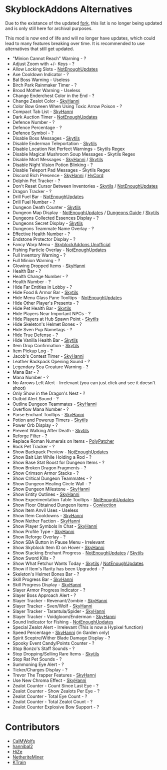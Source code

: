 # SkyblockAddons Alternatives

Due to the existance of the updated [fork](https://modrinth.com/mod/skyblockaddons-unofficial), this list is no longer being updated and is only still here for archival purposes.


This mod is now end of life and 
will no longer have updates, which 
could lead to many features breaking 
over time. It is recommended to use 
alternatives that still get updated.

* "Minion Cannot Reach" Warning - ?
* Adjust Zoom with +/- Keys - ?
* Allow Locking Slots - [NotEnoughUpdates](https://modrinth.com/mod/notenoughupdates)
* Axe Cooldown Indicator - ?
* Bal Boss Warning - Useless
* Birch Park Rainmaker Timer - ?
* Brood Mother Warning - Useless
* Change Enderchest Color in the End - ?
* Change Zealot Color - [SkyHanni](https://modrinth.com/mod/skyhanni)
* Color Bow Green When Using Toxic Arrow Poison - ?
* Compact Tab List - [SkyHanni](https://modrinth.com/mod/skyhanni)
* Dark Auction Timer - [NotEnoughUpdates](https://modrinth.com/mod/notenoughupdates)
* Defence Number - ?
* Defence Percentage - ?
* Defence Symbol - ?
* Disable Boss Messages - [Skytils](https://github.com/Skytils/SkytilsMod/releases/latest)
* Disable Enderman Teleportation - [Skytils](https://github.com/Skytils/SkytilsMod/releases/latest)
* Disable Location Not Perfect Warnings - Skytils Regex
* Disable Magical Mushroom Soup Messages - Skytils Regex
* Disable Mort Messages - [SkyHanni](https://modrinth.com/mod/skyhanni) / [Skytils](https://github.com/Skytils/SkytilsMod/releases/latest)
* Disable Night Vision Potion Blinking - ?
* Disable Teleport Pad Messages - Skytils Regex
* Discord Rich Presence - [SkyHanni](https://modrinth.com/mod/skyhanni) / [HyCord](https://github.com/DeDiamondPro/HyCord/releases/latest) 
* Dolphin Pet Tracker - ?
* Don't Reset Cursor Between Inventories - [Skytils](https://github.com/Skytils/SkytilsMod/releases/latest) / [NotEnoughUpdates](https://modrinth.com/mod/notenoughupdates)
* Dragon Tracker - ?
* Drill Fuel Bar - [NotEnoughUpdates](https://modrinth.com/mod/notenoughupdates)
* Drill Fuel Number - ?
* Dungeon Death Counter - [Skytils](https://github.com/Skytils/SkytilsMod/releases/latest)
* Dungeon Map Display - [NotEnoughUpdates](https://modrinth.com/mod/notenoughupdates) / [Dungeons Guide](https://modrinth.com/mod/dungeons-guide) / [Skytils](https://github.com/Skytils/SkytilsMod/releases/latest)
* Dungeons Collected Essences Display - ?
* Dungeons Secret Display - [Skytils](https://github.com/Skytils/SkytilsMod/releases/latest)
* Dungeons Teammate Name Overlay - ?
* Effective Health Number - ?
* Endstone Protector Display - ?
* Fancy Warp Menu - [SkyblockAddons Unofficial](https://modrinth.com/mod/skyblockaddons-unofficial)
* Fishing Particle Overlay - [NotEnoughUpdates](https://modrinth.com/mod/notenoughupdates)
* Full Inventory Warning - ?
* Full Minion Warning - ?
* Glowing Dropped Items  - [SkyHanni](https://modrinth.com/mod/skyhanni)
* Health Bar - ?
* Health Change Number - ?
* Health Number - ?
* Hide Far Entities in Lobby - ?
* Hide Food & Armor Bar - [Skytils](https://github.com/Skytils/SkytilsMod/releases/latest)
* Hide Menu Glass Pane Tooltips - [NotEnoughUpdates](https://modrinth.com/mod/notenoughupdates)
* Hide Other Player's Presents - ?
* Hide Pet Health Bar - [Skytils](https://github.com/Skytils/SkytilsMod/releases/latest)
* Hide Players Near Important NPCs - ?
* Hide Players at Hub Spawn Point - [Skytils](https://github.com/Skytils/SkytilsMod/releases/latest)
* Hide Skeleton's Helmet Bones - ?
* Hide Sven Pup Nametags - ?
* Hide True Defense - ?
* Hide Vanilla Health Bar - [Skytils](https://github.com/Skytils/SkytilsMod/releases/latest)
* Item Drop Confirmation - [Skytils](https://github.com/Skytils/SkytilsMod/releases/latest)
* Item Pickup Log - ?
* Jacob's Contest Timer - [SkyHanni](https://modrinth.com/mod/skyhanni)
* Leather Backpack Opening Sound - ?
* Legendary Sea Creature Warning - ?
* Mana Bar - ?
* Mana Number - ?
* No Arrows Left Alert - Irrelevant (you can just click and see it doesn't shoot)
* Only Show in the Dragon's Nest - ?
* Outbid Alert Sound - ?
* Outline Dungeon Teammates - [SkyHanni](https://modrinth.com/mod/skyhanni)
* Overflow Mana Number - ?
* Parse Enchant Tooltips - [SkyHanni](https://modrinth.com/mod/skyhanni)
* Potion and Powerup Timers - [Skytils](https://github.com/Skytils/SkytilsMod/releases/latest)
* Power Orb Display - ?
* Prevent Walking After Death - [Skytils](https://github.com/Skytils/SkytilsMod/releases/latest)
* Reforge Filter - ?
* Replace Roman Numerals on Items - [PolyPatcher](https://modrinth.com/mod/patcher)
* Rock Pet Tracker - ?
* Show Backpack Preview - [NotEnoughUpdates](https://modrinth.com/mod/notenoughupdates)
* Show Bait List While Holding a Rod - ?
* Show Base Stat Boost for Dungeon Items - ?
* Show Broken Dragon Fragments - ?
* Show Crimson Armor Stacks - ?
* Show Critical Dungeon Teammates  - ?
* Show Dungeon Healing Circle Wall - ?
* Show Dungeon Milestone - [SkyHanni](https://modrinth.com/mod/skyhanni)
* Show Entity Outlines - [SkyHanni](https://modrinth.com/mod/skyhanni)
* Show Experimentation Table Tooltips - [NotEnoughUpdates](https://modrinth.com/mod/notenoughupdates)
* Show Floor Obtained Dungeon Items - [Cowlection](https://github.com/cow-mc/Cowlection/releases/latest)
* Show Item Anvil Uses - Useless
* Show Item Cooldowns - [SkyHanni](https://modrinth.com/mod/skyhanni)
* Show Nether Faction - [SkyHanni](https://modrinth.com/mod/skyhanni)
* Show Player Symbols In Chat - [SkyHanni](https://modrinth.com/mod/skyhanni)
* Show Profile Type - [SkyHanni](https://modrinth.com/mod/skyhanni)
* Show Reforge Overlay - ?
* Show SBA Button in Pause Menu - Irrelevant
* Show Skyblock Item ID on Hover - [SkyHanni](https://modrinth.com/mod/skyhanni)
* Show Stacking Enchant Progress - [NotEnoughUpdates](https://modrinth.com/mod/notenoughupdates) / [Skytils](https://github.com/Skytils/SkytilsMod/releases/latest)
* Show Sword Kills - ?
* Show What Fetchur Wants Today - [Skytils](https://github.com/Skytils/SkytilsMod/releases/latest) / [NotEnoughUpdates](https://modrinth.com/mod/notenoughupdates)
* Show if Item's Rarity has been Upgraded - ?
* Skeleton's Helmet Bones Bar - ?
* Skill Progress Bar - [SkyHanni](https://modrinth.com/mod/skyhanni)
* Skill Progress Display - [SkyHanni](https://modrinth.com/mod/skyhanni)
* Slayer Armor Progress Indicator - ?
* Slayer Boss Approach Alert - ?
* Slayer Tracker - Revenant/Zombie - [SkyHanni](https://modrinth.com/mod/skyhanni)
* Slayer Tracker - Sven/Wolf - [SkyHanni](https://modrinth.com/mod/skyhanni)
* Slayer Tracker - Tarantula/Spider - [SkyHanni](https://modrinth.com/mod/skyhanni)
* Slayer Tracker - Voidgloom/Enderman - [SkyHanni](https://modrinth.com/mod/skyhanni)
* Sound Indicator for Fishing - [NotEnoughUpdates](https://modrinth.com/mod/notenoughupdates)
* Special Zealot Alert - Irrelevant (This is now a Hypixel function)
* Speed Percentage - [SkyHanni](https://modrinth.com/mod/skyhanni) (in Garden only)
* Spirit Sceptre/Wither Blade Damage Display - ?
* Spooky Event Candy/Points Counter - ?
* Stop Bonzo's Staff Sounds - ?
* Stop Dropping/Selling Rare Items - [Skytils](https://github.com/Skytils/SkytilsMod/releases/latest)
* Stop Rat Pet Sounds - ?
* Summoning Eye Alert - ?
* Ticker/Charges Display - ?
* Trevor The Trapper Features - [SkyHanni](https://modrinth.com/mod/skyhanni)
* Use New Chroma Effect - [SkyHanni](https://modrinth.com/mod/skyhanni)
* Zealot Counter - Count Since Last Eye - ?
* Zealot Counter - Show Zealots Per Eye - ?
* Zealot Counter - Total Eye Count - ?
* Zealot Counter - Total Zealot Count - ?
* Zealot Counter Explosive Bow Support - ?

# Contributors

* [CalMWolfs](https://github.com/CalMWolfs)
* [hannibal2](https://github.com/hannibal002)
* [HiZe](https://github.com/superhize)
* [NetheriteMiner](https://github.com/NetheriteMiner)
* [KTrain](https://github.com/KTrain5169)
